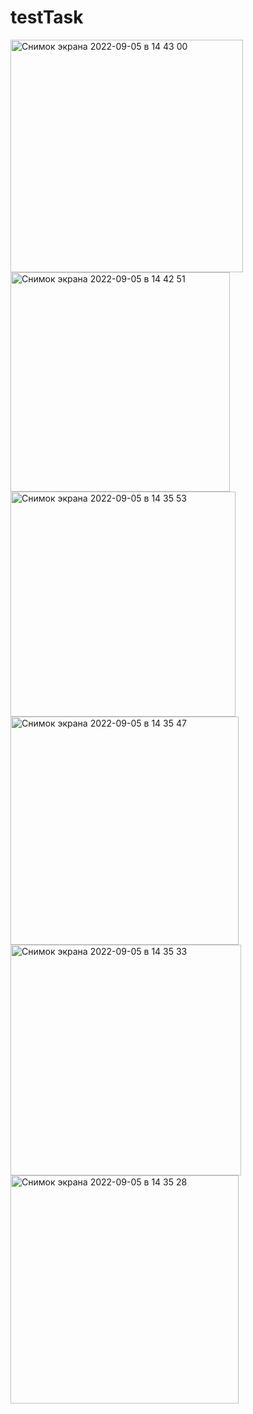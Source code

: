 # testTask

<img width="372" alt="Снимок экрана 2022-09-05 в 14 43 00" src="https://user-images.githubusercontent.com/99916289/188441261-804ceb88-77a1-475b-b761-da761f861158.png">
<img width="351" alt="Снимок экрана 2022-09-05 в 14 42 51" src="https://user-images.githubusercontent.com/99916289/188441272-497bd899-b879-408d-993e-0c6bc86d228c.png">
<img width="360" alt="Снимок экрана 2022-09-05 в 14 35 53" src="https://user-images.githubusercontent.com/99916289/188440499-238744db-790a-44fe-8db7-fad21a358cd5.png">
<img width="365" alt="Снимок экрана 2022-09-05 в 14 35 47" src="https://user-images.githubusercontent.com/99916289/188440509-05160062-7e10-4cc3-8d15-875e1946c0bf.png">
<img width="369" alt="Снимок экрана 2022-09-05 в 14 35 33" src="https://user-images.githubusercontent.com/99916289/188440553-23da5354-377d-4d45-b7d7-b9d4cc4616b1.png">
<img width="365" alt="Снимок экрана 2022-09-05 в 14 35 28" src="https://user-images.githubusercontent.com/99916289/188440560-5b716616-0b72-492d-9580-0a48c106a815.png">

